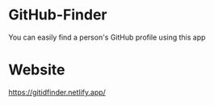  # GitHub-Finder
You can easily find a person's GitHub profile using this app 
# Website
https://gitidfinder.netlify.app/
